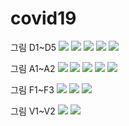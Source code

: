 # covid19
그림 D1~D5
<img src="https://user-images.githubusercontent.com/73158122/101237994-74068e80-3720-11eb-8405-e98f4e90d53c.png">
<img src="https://user-images.githubusercontent.com/73158122/101237996-75d05200-3720-11eb-8198-08af83ed6af0.png">
<img src="https://user-images.githubusercontent.com/73158122/101237997-77017f00-3720-11eb-8414-5af5c964c2ca.png">
<img src="https://user-images.githubusercontent.com/73158122/101237998-78cb4280-3720-11eb-9e34-ec5d2206a103.png">
<img src="https://user-images.githubusercontent.com/73158122/101237999-79fc6f80-3720-11eb-932b-36f25ba74f68.png">

그림 A1~A2
<img src="https://user-images.githubusercontent.com/73158122/101244972-1472a800-374d-11eb-9c5c-69d281f9371e.png">
<img src="https://user-images.githubusercontent.com/73158122/101244973-150b3e80-374d-11eb-9e10-1f2065ac8f64.png">
<img src="https://user-images.githubusercontent.com/73158122/101244974-15a3d500-374d-11eb-9a9f-081d09a146d0.png">
<img src="https://user-images.githubusercontent.com/73158122/101244975-163c6b80-374d-11eb-9341-36dec3d0937d.png">
<img src="https://user-images.githubusercontent.com/73158122/101244976-163c6b80-374d-11eb-9ea7-32b715cb4c48.png">

그림 F1~F3
<img src="https://user-images.githubusercontent.com/73158122/101238009-8a144f00-3720-11eb-972c-7f675051ee72.png">
<img src="https://user-images.githubusercontent.com/73158122/101238010-8c76a900-3720-11eb-8a38-c59fa5b652fc.png">
<img src="https://user-images.githubusercontent.com/73158122/101238015-91d3f380-3720-11eb-8264-3505e088da92.png">

그림 V1~V2
<img src="https://user-images.githubusercontent.com/73158122/101238022-98fb0180-3720-11eb-90b5-a78c1a57e47b.png">
<img src="https://user-images.githubusercontent.com/73158122/101243299-90b3be00-3742-11eb-913c-c4516a929361.png">
